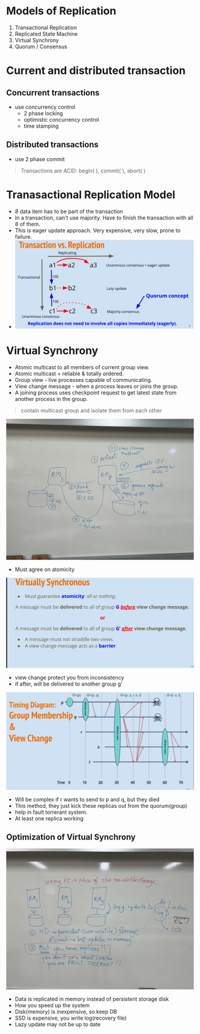 # Models of Replication

1. Transactional Replication
2. Replicated State Machine
3. Virtual Synchrony
4. Quorum / Consensus

# Current and distributed transaction
## Concurrent transactions
- use concurrency control
  - 2 phase locking
  - optimistic concurrency control
  - time stamping

## Distributed transactions
- use 2 phase commit
> Transactions are ACID: begin( ), commit( ), abort( )

# Tranasactional Replication Model
- 8 data item has to be part of the transaction
- In a transaction,  can't use majority. Have to finish the transaction with all 8 of them.
- This is eager update approach. Very expensive, very slow, prone to failure.
- ![alt text](image.png)

# Virtual Synchrony
- Atomic multicast to all members of current group view.
- Atomic multicast = reliable & totally ordered.
- Group view - live processes capable of communicating.
- View change message - when a process leaves or joins the group.
- A joining process uses checkpoint request to get latest state from another process in the group.
> contain multicast group and isolate them from each other

![alt text](image-1.png)
- Must agree on atomicity

![alt text](image-2.png)
- view change protect you from inconsistency
- if after, will be delivered to another group g'

![alt text](image-3.png)
- Will be complex if r wants to send to p and q, but they died
- This method, they just kick these replicas out from the quorum(group)
- help in fault torrerant system.
- At least one replica working

## Optimization of Virtual Synchrony
![alt text](image-4.png)
- Data is replicated in memory instead of persistent storage disk
- How you speed up the system
- Disk(memory) is inexpensive, so keep DB
- SSD is expensive, you write log(recovery file)
- Lazy update may not be up to date